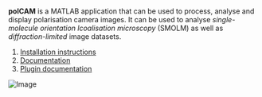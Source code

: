 <br />

**polCAM** is a MATLAB application that can be used to process, analyse and display polarisation camera images. It can be used to analyse _single-molecule orientation lcoalisation microscopy_ (SMOLM) as well as _diffraction-limited_ image datasets.

1. [Installation instructions](./installation.md)
2. [Documentation](./documentation.md)
3. [Plugin documentation](./plugin-documentation.md)

![Image](src)
